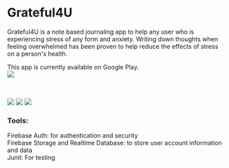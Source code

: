 # Grateful4U
Grateful4U is a note based journaling app to help any user who is experiencing stress of any form and anxiety. Writing down thoughts when feeling overwhelmed has been proven to help reduce the effects of stress on a person's health.<br>

This app is currently available on Google Play.<br>
<a href="https://play.google.com/store/apps/details?id=com.katsidzira.grateful4u"><img src="https://freeiconshop.com/wp-content/uploads/edd/google-play-badge-128x128.png" border=0></a>

<br></br>
<a href="https://lunapic.com"><img src="https://i.imgur.com/WichW9M.png" border=0></a>
<a href="https://lunapic.com"><img src="https://i.imgur.com/I18Sj64.png" border=0></a> <a href="https://lunapic.com"><img src="https://i.imgur.com/J8BZhzr.png" border=0></a>

<h3>Tools:</h3>
Firebase Auth: for authentication and security<br>
Firebase Storage and Realtime Database: to store user account information and data<br>
Junit: For testing<br>
